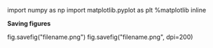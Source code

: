 import numpy as np
import matplotlib.pyplot as plt
%matplotlib inline

__Saving figures__

fig.savefig("filename.png")
fig.savefig("filename.png", dpi=200)
